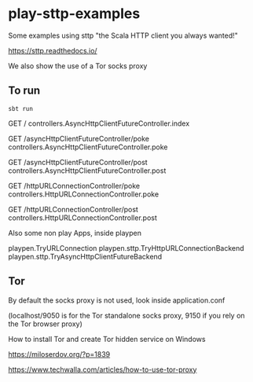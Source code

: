 # play-sttp-examples

Some examples using sttp  "the Scala HTTP client you always wanted!"

https://sttp.readthedocs.io/

We also show the use of a Tor socks proxy

## To run

`sbt run`

GET     /                                                          controllers.AsyncHttpClientFutureController.index

GET     /asyncHttpClientFutureController/poke                      controllers.AsyncHttpClientFutureController.poke

GET     /asyncHttpClientFutureController/post                      controllers.AsyncHttpClientFutureController.post



GET     /httpURLConnectionController/poke                          controllers.HttpURLConnectionController.poke

GET     /httpURLConnectionController/post                          controllers.HttpURLConnectionController.post



Also some non play Apps, inside playpen

playpen.TryURLConnection
playpen.sttp.TryHttpURLConnectionBackend
playpen.sttp.TryAsyncHttpClientFutureBackend

## Tor

By default the socks proxy is not used, look inside application.conf

(localhost/9050 is for the Tor standalone socks proxy, 9150 if you rely on the Tor browser proxy) 

How to install Tor and create Tor hidden service on Windows

https://miloserdov.org/?p=1839

https://www.techwalla.com/articles/how-to-use-tor-proxy